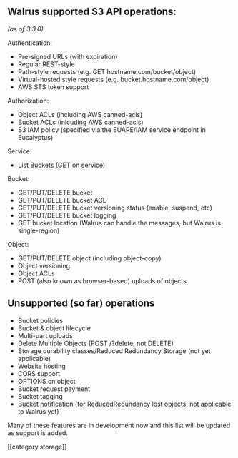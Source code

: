 ## Walrus supported S3 API operations:
_(as of 3.3.0)_

Authentication:
* Pre-signed URLs (with expiration)
* Regular REST-style
* Path-style requests (e.g. GET hostname.com/bucket/object)
* Virtual-hosted style requests (e.g. bucket.hostname.com/object)
* AWS STS token support

Authorization:
* Object ACLs (including AWS canned-acls)
* Bucket ACLs (inlcuding AWS canned-acls)
* S3 IAM policy (specified via the EUARE/IAM service endpoint in Eucalyptus)

Service:
* List Buckets (GET on service)

Bucket:
* GET/PUT/DELETE bucket
* GET/PUT/DELETE bucket ACL
* GET/PUT/DELETE bucket versioning status (enable, suspend, etc)
* GET/PUT/DELETE bucket logging
* GET bucket location (Walrus can handle the messages, but Walrus is single-region)

Object:
* GET/PUT/DELETE object (including object-copy)
* Object versioning
* Object ACLs
* POST (also known as browser-based) uploads of objects

## Unsupported (so far) operations
* Bucket policies
* Bucket & object lifecycle
* Multi-part uploads
* Delete Multiple Objects (POST /?delete, not DELETE)
* Storage durability classes/Reduced Redundancy Storage (not yet applicable)
* Website hosting
* CORS support
* OPTIONS on object
* Bucket request payment
* Bucket tagging
* Bucket notification (for ReducedRedundancy lost objects, not applicable to Walrus yet)

Many of these features are in development now and this list will be updated as support is added.

[[category.storage]]